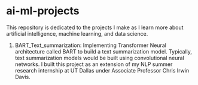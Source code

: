 # ai-ml-projects

This repository is dedicated to the projects I make as I learn more about artificial intelligence, machine learning, and data science. 

1. BART_Text_summarization: Implementing Transformer Neural architecture called BART to build a text summarization model. Typically, text summarization models would be built using convolutional neural networks. I built this project as an extension of my NLP summer research internship at UT Dallas under Associate Professor Chris Irwin Davis. 

